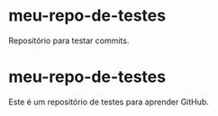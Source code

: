 # meu-repo-de-testes
Repositório para testar commits.
# meu-repo-de-testes

Este é um repositório de testes para aprender GitHub.
